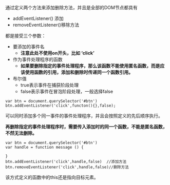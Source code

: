 通过定义两个方法来添加删除方法，并且是全部的DOM节点都具有

* addEventListener\(\) 添加
* removeEventListener\(\)移除方法

都是接受三个参数：

* 要添加的事件名
  * **注意此处不使用on开头，比如 ‘click’**
* 作为事件处理程序的函数
  * **如果要删除指定的事件处理程序，那么该函数不能使用匿名函数，而是应该使用函数的引用，添加和删除时传递同一个函数引用。**
* 布尔值
  * true表示事件在捕获阶段处理
  * false表示事件在冒泡阶段处理，一般选择false

```
var btn = document.querySelector('#btn')
btn.addEventListener('click',functon(){},false);
```



可以同时添加多个同一事件的事件处理程序，并且会按照定义的先后顺序执行。

**再删除指定的事件处理程序时，需要传入添加时的同一个函数，不能是匿名函数，不然无法删除。**

```
var btn = document.querySelector('#btn')
var handle = function message () {

}
btn.addEventListener('click',handle,false)  //添加方法
btn.removeEventListener('click',handle,false)//删除方法
```

该方式定义的函数中的this还是指向目标元素。



